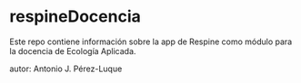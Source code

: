 # respineDocencia

Este repo contiene información sobre la app de Respine como módulo para la docencia de Ecología Aplicada. 

autor: Antonio J. Pérez-Luque

